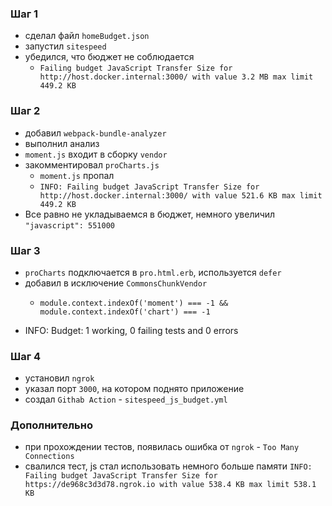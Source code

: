 ### Шаг 1

- сделал файл `homeBudget.json`
- запустил `sitespeed`
- убедился, что бюджет не соблюдается
  - `Failing budget JavaScript Transfer Size for http://host.docker.internal:3000/ with value 3.2 MB max limit 449.2 KB`

### Шаг 2

- добавил `webpack-bundle-analyzer`
- выполнил анализ
- `moment.js` входит в сборку `vendor`
- закомментировал `proCharts.js`
  - `moment.js` пропал
  - `INFO: Failing budget JavaScript Transfer Size for http://host.docker.internal:3000/ with value 521.6 KB max limit 449.2 KB`
- Все равно не укладываемся в бюджет, немного увеличил `"javascript": 551000`

### Шаг 3

- `proCharts` подключается в `pro.html.erb`, используется `defer`
- добавил в исключение `CommonsChunkVendor`
  - ```bigquery
    module.context.indexOf('moment') === -1 &&
    module.context.indexOf('chart') === -1
    ```
- INFO: Budget: 1 working, 0 failing tests and 0 errors

### Шаг 4

- установил `ngrok`
- указал порт `3000`, на котором поднято приложение
- создал `Githab Action` - `sitespeed_js_budget.yml`

### Дополнительно

- при прохождении тестов, появилась ошибка от `ngrok` - `Too Many Connections`
- свалился тест, js стал использовать немного больше памяти `INFO: Failing budget JavaScript Transfer Size for https://de968c3d3d78.ngrok.io with value 538.4 KB max limit 538.1 KB`
